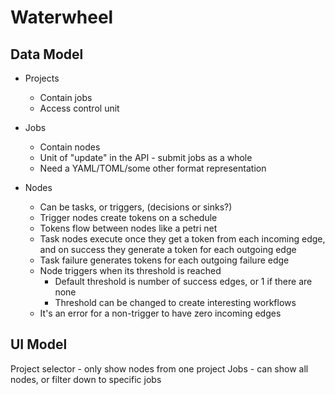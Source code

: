 Waterwheel
==========

Data Model
----------

* Projects
 	* Contain jobs
  	* Access control unit

* Jobs
	* Contain nodes
	* Unit of "update" in the API - submit jobs as a whole
	* Need a YAML/TOML/some other format representation

* Nodes
	* Can be tasks, or triggers, (decisions or sinks?)
	* Trigger nodes create tokens on a schedule
	* Tokens flow between nodes like a petri net
	* Task nodes execute once they get a token from each incoming edge, and on success they generate a token for each outgoing edge
	* Task failure generates tokens for each outgoing failure edge
	* Node triggers when its threshold is reached
		* Default threshold is number of success edges, or 1 if there are none
		* Threshold can be changed to create interesting workflows
	* It's an error for a non-trigger to have zero incoming edges


UI Model
--------

Project selector - only show nodes from one project
Jobs - can show all nodes, or filter down to specific jobs

